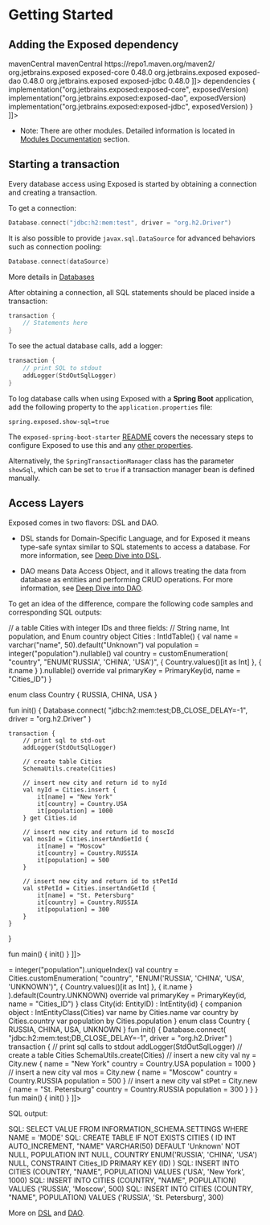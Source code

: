 # Getting Started

## Adding the Exposed dependency

<tabs>
    <tab title="Maven">
        <code-block lang="xml">
<![CDATA[
<repositories>
    <repository>
        <id>mavenCentral</id>
        <name>mavenCentral</name>
        <url>https://repo1.maven.org/maven2/</url>
    </repository>
</repositories>

<dependencies>
    <dependency>
      <groupId>org.jetbrains.exposed</groupId>
      <artifactId>exposed-core</artifactId>
      <version>0.48.0</version>
    </dependency>
    <dependency>
      <groupId>org.jetbrains.exposed</groupId>
      <artifactId>exposed-dao</artifactId>
      <version>0.48.0</version>
    </dependency>
    <dependency>
      <groupId>org.jetbrains.exposed</groupId>
      <artifactId>exposed-jdbc</artifactId>
      <version>0.48.0</version>
    </dependency>
</dependencies>
]]>
</code-block>
    </tab>
    <tab title="Gradle Kotlin Script">
        <code-block lang="kotlin">
<![CDATA[
val exposedVersion: String = "0.48.0"

dependencies {
implementation("org.jetbrains.exposed:exposed-core", exposedVersion)
implementation("org.jetbrains.exposed:exposed-dao", exposedVersion)
implementation("org.jetbrains.exposed:exposed-jdbc", exposedVersion)
}
]]>
</code-block>
    </tab>
</tabs>

- Note: There are other modules. Detailed information is located in [Modules Documentation](Modules-Documentation.md) section.

## Starting a transaction

Every database access using Exposed is started by obtaining a connection and creating a transaction.

To get a connection:

```kotlin
Database.connect("jdbc:h2:mem:test", driver = "org.h2.Driver")
```

It is also possible to provide `javax.sql.DataSource` for advanced behaviors such as connection pooling:

```kotlin
Database.connect(dataSource)
```

More details in [Databases](Databases.md)

After obtaining a connection, all SQL statements should be placed inside a transaction:

```kotlin
transaction {
    // Statements here
}
```

To see the actual database calls, add a logger:

```kotlin
transaction {
    // print SQL to stdout
    addLogger(StdOutSqlLogger)
}
```

To log database calls when using Exposed with a **Spring Boot** application, add the following property to the `application.properties` file:

```properties
spring.exposed.show-sql=true
```

The `exposed-spring-boot-starter` [README](https://github.com/JetBrains/Exposed/tree/main/exposed-spring-boot-starter#configuring-exposed) 
covers the necessary steps to configure Exposed to use this and any [other properties](https://github.com/JetBrains/Exposed/tree/main/exposed-spring-boot-starter#automatic-schema-creation).

Alternatively, the `SpringTransactionManager` class has the parameter `showSql`, which can be set to `true` if a transaction manager bean is defined manually.

## Access Layers

Exposed comes in two flavors: DSL and DAO.

- DSL stands for Domain-Specific Language, and for Exposed it means type-safe syntax similar to SQL statements to access a database. For more
  information, see [Deep Dive into DSL](Deep-Dive-into-DSL.md).

- DAO means Data Access Object, and it allows treating the data from database as entities and performing CRUD operations. For more information, see
  [Deep Dive into DAO](Deep-Dive-into-DAO.md).

To get an idea of the difference, compare the following code samples and corresponding SQL outputs:

<tabs>
<tab title="DSL">
<code-block lang="kotlin">
<![CDATA[
import org.jetbrains.exposed.dao.id.IntIdTable
import org.jetbrains.exposed.sql.Column
import org.jetbrains.exposed.sql.*
import org.jetbrains.exposed.sql.transactions.transaction

// a table Cities with integer IDs and three fields:
// String name, Int population, and Enum country
object Cities : IntIdTable() {
val name = varchar("name", 50).default("Unknown")
val population = integer("population").nullable()
val country = customEnumeration(
"country",
"ENUM('RUSSIA', 'CHINA', 'USA')",
{ Country.values()[it as Int] },
{ it.name }
).nullable()
override val primaryKey = PrimaryKey(id, name = "Cities_ID")
}

enum class Country {
RUSSIA, CHINA, USA
}

fun init() {
Database.connect(
"jdbc:h2:mem:test;DB_CLOSE_DELAY=-1",
driver = "org.h2.Driver"
)

    transaction {
        // print sql to std-out
        addLogger(StdOutSqlLogger)

        // create table Cities
        SchemaUtils.create(Cities)

        // insert new city and return id to nyId
        val nyId = Cities.insert {
            it[name] = "New York"
            it[country] = Country.USA
            it[population] = 1000
        } get Cities.id

        // insert new city and return id to moscId
        val mosId = Cities.insertAndGetId {
            it[name] = "Moscow"
            it[country] = Country.RUSSIA
            it[population] = 500
        }

        // insert new city and return id to stPetId
        val stPetId = Cities.insertAndGetId {
            it[name] = "St. Petersburg"
            it[country] = Country.RUSSIA
            it[population] = 300
        }
    }

}

fun main() {
init()
}
]]>
</code-block>
</tab>
<tab title="DAO">
<code-block lang="kotlin">
<![CDATA[
import org.jetbrains.exposed.dao.id.IntIdTable
import org.jetbrains.exposed.sql.Column
import org.jetbrains.exposed.sql.Database
import org.jetbrains.exposed.sql.SchemaUtils
import org.jetbrains.exposed.sql.StdOutSqlLogger
import org.jetbrains.exposed.sql.addLogger
import org.jetbrains.exposed.sql.transactions.transaction


// a table Cities with integer IDs
object Cities : IntIdTable() {
val name = varchar("name", 50).default("Unknown")
val population: Column<Int> = integer("population").uniqueIndex()
val country = Cities.customEnumeration(
"country",
"ENUM('RUSSIA', 'CHINA', 'USA', 'UNKNOWN')",
{ Country.values()[it as Int] },
{ it.name }
).default(Country.UNKNOWN)
override val primaryKey = PrimaryKey(id, name = "Cities_ID")
}
class City(id: EntityID<Int>) : IntEntity(id) {
companion object : IntEntityClass<City>(Cities)

    var name by Cities.name
    var country by Cities.country
    var population by Cities.population

}

enum class Country {
RUSSIA, CHINA, USA, UNKNOWN
}

fun init() {
Database.connect(
"jdbc:h2:mem:test;DB_CLOSE_DELAY=-1",
driver = "org.h2.Driver"
)

    transaction {
        // print sql calls to stdout
        addLogger(StdOutSqlLogger)

        // create a table Cities
        SchemaUtils.create(Cities)

        // insert a new city
        val ny = City.new {
            name = "New York"
            country = Country.USA
            population = 1000
        }

        // insert a new city
        val mos = City.new {
            name = "Moscow"
            country = Country.RUSSIA
            population = 500
        }

        // insert a new city
        val stPet = City.new {
            name = "St. Petersburg"
            country = Country.RUSSIA
            population = 300
        }
    }

}

fun main() {
init()
}
]]>
</code-block>
</tab>
</tabs>

SQL output:

<code-block lang="sql">
SQL: SELECT VALUE FROM INFORMATION_SCHEMA.SETTINGS WHERE NAME = 'MODE'
SQL: CREATE TABLE IF NOT EXISTS CITIES (
    ID INT AUTO_INCREMENT,
    "NAME" VARCHAR(50) DEFAULT 'Unknown' NOT NULL,
    POPULATION INT NULL,
    COUNTRY ENUM('RUSSIA', 'CHINA', 'USA') NULL,
    CONSTRAINT Cities_ID PRIMARY KEY (ID)
)
SQL: INSERT INTO CITIES (COUNTRY, "NAME", POPULATION) VALUES ('USA', 'New York', 1000)
SQL: INSERT INTO CITIES (COUNTRY, "NAME", POPULATION) VALUES ('RUSSIA', 'Moscow', 500)
SQL: INSERT INTO CITIES (COUNTRY, "NAME", POPULATION) VALUES ('RUSSIA', 'St. Petersburg', 300)
</code-block>

More on [DSL](Deep-Dive-into-DSL.md) and [DAO](Deep-Dive-into-DAO.md).
